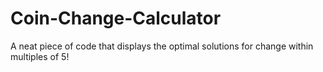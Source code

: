 # Coin-Change-Calculator
A neat piece of code that displays the optimal solutions for change within multiples of 5!
